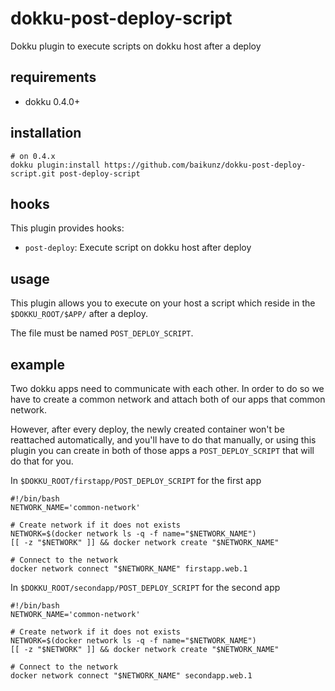# dokku-post-deploy-script

Dokku plugin to execute scripts on dokku host after a deploy

## requirements

- dokku 0.4.0+

## installation

```shell
# on 0.4.x
dokku plugin:install https://github.com/baikunz/dokku-post-deploy-script.git post-deploy-script
```

## hooks

This plugin provides hooks:

* `post-deploy`: Execute script on dokku host after deploy

## usage
This plugin allows you to execute on your host a script which reside in the `$DOKKU_ROOT/$APP/` after a deploy.

The file must be named `POST_DEPLOY_SCRIPT`.

## example

Two dokku apps need to communicate with each other. In order to do so we have to create a common network and attach both of our apps that common network.

However, after every deploy, the newly created container won't be reattached automatically, and you'll have to do that manually, or using this plugin you can create in both of those apps a `POST_DEPLOY_SCRIPT` that will do that for you.

In `$DOKKU_ROOT/firstapp/POST_DEPLOY_SCRIPT` for the first app

```shell
#!/bin/bash
NETWORK_NAME='common-network'

# Create network if it does not exists
NETWORK=$(docker network ls -q -f name="$NETWORK_NAME")
[[ -z "$NETWORK" ]] && docker network create "$NETWORK_NAME"

# Connect to the network
docker network connect "$NETWORK_NAME" firstapp.web.1
```

In `$DOKKU_ROOT/secondapp/POST_DEPLOY_SCRIPT` for the second app

```shell
#!/bin/bash
NETWORK_NAME='common-network'

# Create network if it does not exists
NETWORK=$(docker network ls -q -f name="$NETWORK_NAME")
[[ -z "$NETWORK" ]] && docker network create "$NETWORK_NAME"

# Connect to the network
docker network connect "$NETWORK_NAME" secondapp.web.1
```

